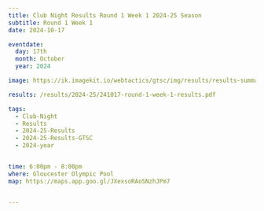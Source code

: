 ```yaml
---
title: Club Night Results Round 1 Week 1 2024-25 Season
subtitle: Round 1 Week 1
date: 2024-10-17

eventdate:
  day: 17th
  month: October
  year: 2024

image: https://ik.imagekit.io/webtactics/gtsc/img/results/results-summary-1.jpg

results: /results/2024-25/241017-round-1-week-1-results.pdf

tags:
  - Club-Night
  - Results
  - 2024-25-Results
  - 2024-25-Results-GTSC
  - 2024-year


time: 6:00pm - 8:00pm
where: Gloucester Olympic Pool
map: https://maps.app.goo.gl/JXexsoRAoSNzhJPm7


---
```





